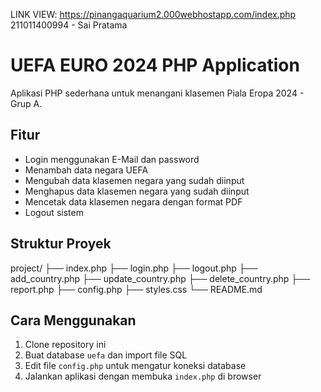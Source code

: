 LINK VIEW: https://pinangaquarium2.000webhostapp.com/index.php
211011400994 - Sai Pratama

# UEFA EURO 2024 PHP Application

Aplikasi PHP sederhana untuk menangani klasemen Piala Eropa 2024 - Grup A.

## Fitur

- Login menggunakan E-Mail dan password
- Menambah data negara UEFA
- Mengubah data klasemen negara yang sudah diinput
- Menghapus data klasemen negara yang sudah diinput
- Mencetak data klasemen negara dengan format PDF
- Logout sistem

## Struktur Proyek

project/
├── index.php
├── login.php
├── logout.php
├── add_country.php
├── update_country.php
├── delete_country.php
├── report.php
├── config.php
├── styles.css
└── README.md


## Cara Menggunakan

1. Clone repository ini
2. Buat database `uefa` dan import file SQL
3. Edit file `config.php` untuk mengatur koneksi database
4. Jalankan aplikasi dengan membuka `index.php` di browser
